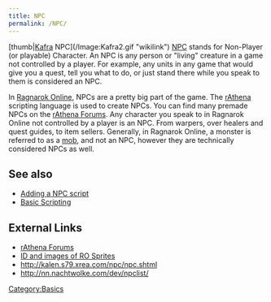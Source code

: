 ```yaml
---
title: NPC
permalink: /NPC/
---
```


[thumb|[Kafra](Kafra "wikilink") NPC](/Image:Kafra2.gif "wikilink") [NPC](/NPC "wikilink") stands for Non-Player (or playable) Character. An NPC is any person or "living" creature in a game not controlled by a player. For example, any units in any game that would give you a quest, tell you what to do, or just stand there while you speak to them is considered an NPC.

In [Ragnarok Online](/Ragnarok_Online "wikilink"), NPCs are a pretty big part of the game. The [rAthena](/rAthena "wikilink") scripting language is used to create NPCs. You can find many premade NPCs on the [rAthena Forums](http://rathena.org/board/). Any character you speak to in Ragnarok Online not controlled by a player is an NPC. From warpers, over healers and quest guides, to item sellers. Generally, in Ragnarok Online, a monster is referred to as a [mob](/mob "wikilink"), and not an NPC, however they are technically considered NPCs as well.

See also
--------

-   [Adding a NPC script](/Adding_a_Script "wikilink")
-   [Basic Scripting](/Basic_Scripting "wikilink")

External Links
--------------

-   [rAthena Forums](http://rathena.org/board/)
-   [ID and images of RO Sprites](http://img476.imageshack.us/img476/6914/npcs7bh.jpg)
-   <http://kalen.s79.xrea.com/npc/npc.shtml>
-   <http://nn.nachtwolke.com/dev/npclist/>

[Category:Basics](/Category:Basics "wikilink")